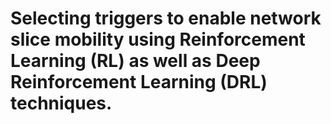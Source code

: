 # Selecting triggers to enable network slice mobility using Reinforcement Learning (RL) as well as Deep Reinforcement Learning (DRL) techniques.
